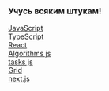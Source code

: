 ### Учусь всяким штукам!
[JavaScript](https://github.com/Aquariids/Js-Ts-React-etc../tree/main/JavaScript#js)<br>
[TypeScript](https://github.com/Aquariids/Js-Ts-React-etc../tree/main/TypeScript#readme)<br>
[React](https://github.com/Aquariids/Js-Ts-React-etc../blob/main/React/README.md#react)<br>
[Algorithms js](https://github.com/Aquariids/Js-Ts-React-etc../tree/main/JavaScript/Algorithms#readme)<br>
[tasks js](https://github.com/Aquariids/Js-Ts-React-etc../tree/main/JavaScript/Tasks)<br>
[Grid](https://github.com/Aquariids/Js-Ts-React-etc../blob/main/Grid/README.md)<br>
[next.js]()<br>

